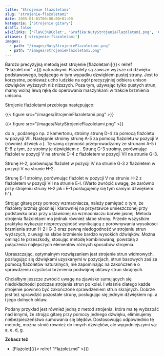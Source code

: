 ```yaml
---
title: "Strojenie flażoletami"
slug: "strojenie-flażoletami"
date: 2005-01-01T00:00:00+01:00
kategorie: ['Strojenie gitary']
draft: false
wikilinks: ['Fla%C5%BColet', 'Grafika:NutyStrojenieFlazoletami.png', 'Grafika:StrojenieFlazoletami.png', 'fla%C5%BColet']
aliases: ['strojenie-flazoletami']
images:
  - path: "/images/NutyStrojenieFlazoletami.png"
  - path: "/images/StrojenieFlazoletami.png"
---
```

Bardzo precyzyjną metodą jest strojenie
[flażoletami]({{< relref "Flażolet.md" >}}) naturalnymi. Flażolety są zawsze
wyższe od dźwięku podstawowego, będącego w tym wypadku dźwiękiem pustej
struny. Jest to korzystne, ponieważ ucho ludzkie na ogół precyzyjniej
odbiera unison dźwięków wyższych niż niższych. Poza tym, używając tylko
pustych strun, mamy wolną lewą rękę do operowania maszynkami w trakcie
brzmienia unisonu.

Strojenie flażoletami przebiega następująco:

{{< figure src="/images/StrojenieFlazoletami.png" >}}

{{< figure src="/images/NutyStrojenieFlazoletami.png" >}}

do a , podanego np. z kamertonu, stroimy strunę D-4 za pomocą flażoletu
w pozycji VII. Następnie stroimy strunę A-5 za pomocą flażoletu w
pozycji V (również dźwięk a ). Tę samą czynność przeprowadzamy ze
strunami A-5 i E-6 z tym, że stroimy je dźwiękiem c . Strunę G-3
stroimy, porównując flażolet w pozycji V na strunie D-4 z flażoletem w
pozycji VII na strunie G-3.

Strunę H-2, porównując flażolet w pozycji IV na strunie G-3 z flażoletem
w pozycji V na strunie H-2.

Strunę E-1 stroimy, porównując flażolet w pozycji V na strunie H-2 z
flażoletem w pozycji VII na strunie E-l. (Warto zwrócić uwagę, ze
zarówno przy strojeniu struny H-2 jak i E-1 posługujemy się tym samym
dźwiękiem h").

Strojąc gitarę przy pomocy wzmacniacza, należy pamiętać o tym, że
flażolety brzmią głośniej i klarowniej na przystawce umieszczonej przy
podstawku oraz przy ustawionej na wzmacniaczu barwie jasnej. Metoda
strojenia flażoletami ma jednak również słabe strony. Przede wszystkim
praktyka wykazuje nieprecyzyjność wynikającą z porównywania wysokości
brzmienia strun H-2 i G-3 oraz pewną niedogodność w strojeniu strun
wyższych, z uwagi na słabe brzmienie bardzo wysokich dźwięków. Można
ominąć te przeszkody, stosując metodę kombinowaną, powstałą z połączenia
najlepszych elementów różnych sposobów strojenia.

Upraszczając, optymalnym rozwiązaniem jest strojenie strun widmowych,
posługując się dźwiękami uzyskanymi w pozycjach, strun basowych zaś za
pomocą flażoletów naturalnych, nie zapominając na zakończenie o
sprawdzeniu czystości brzmienia podwójnej oktawy strun skrajnych.

Chciałbym jeszcze zwrócić uwagę na zjawisko sumujących się
niedokładności podczas strojenia strun po kolei. I właśnie dlatego
każde strojenie powinno być zakończone sprawdzeniem strun skrajnych.
Dobrze jest też sprawdzić pozostałe struny, posługując się jednym
dźwiękiem np. a i jego dolnych oktaw.

Podany przykład jest również jedną z metod strojenia, która ma tę
wyższość nad innymi, że strojąc gitarę przy pomocy jednego dźwięku,
eliminujemy niebezpieczeństwo sumowania się błędów. Dostosowując
odpowiednio tę metodę, można stroić również do innych dźwięków, ale
wygodniejszymi są: a, e, d, g.

**Zobacz też**

  - [Flażolet]({{< relref "Flażolet.md" >}})

